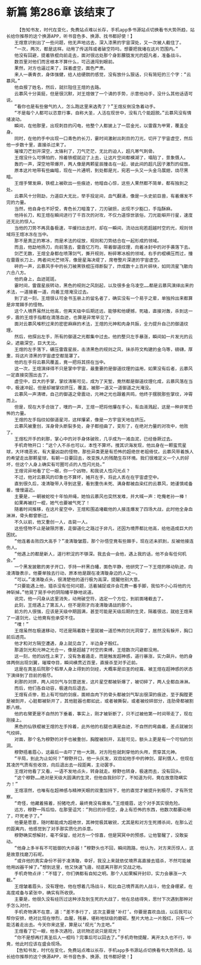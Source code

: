 # 新篇 第286章 该结束了
        【告知书友，时代在变化，免费站点难以长存，手机app多书源站点切换看书大势所趋，站长给你推荐的这个换源APP，听书音色多、换源、找书都好使！】
       王煊意识到出了一些问题，他无声地远去，深入漆黑的宇宙深处，又一次被人截住了。
       “一次，两次，都是这样。动用了传送阵或者破空符吗，想要把我堵在这片范围内。”
       他没有回避，提着铁棍向前走去，面对很远处那个身影朦胧发光的超凡者，准备战斗。
       数百里对他们而言根本不算什么，可迅速闯到眼前。
       果然，对方也逼过来了，踩着虚空，面色严肃。
       来人一袭青衣，身体强健，给人给硬朗的感觉，没有放什么狠话，只有简短的三个字：“云慕风。”
       他自报了姓名，然后，就拦阻住王煊的去路。
       云慕风十分英挺，但是很沉默，对王煊做了一个请的手势，示意他动手，没什么其他话语可说。
       “看你也是有些傲气的人，怎么跑这里来选秀了？”王煊反倒没急着动手。
       “不是每个人都可以恣意行事，自称大圣，人活在现世中，没有几个能超脱。”云慕风没有情绪波动。
       瞬间，在他那里，出现刺目的闪电，他整个人都披上了一层金光，以雷霆为甲胃，覆盖全身。
       同时，在他的手中出现一口青色的长刀，霎时间激射出刺目的刀光，切开了宇宙虚空，然后他一步数十里，直接杀过来了。
       璀璨刀芒划开深空，太锋利了，刀气茫茫，无比的迫人，超凡寒气刺骨。
       王煊没什么可惧怕的，拎着铁棍就迎了上去，让这片空间都模湖了，塌陷了，景象慑人。
       轰的一声，深空地带爆开，两人像是两颗星辰撞击在一起，彼此间的超凡因子激烈的绽放。
       原本这片地带有些幽暗，现在一片通明，到处都是光，宛若一头又一头金乌展翅，烧尽黑暗。
       王煊手臂发麻，铁棍上被砍出一些痕迹，他暗自心惊，这些人果然都不简单，都有独到之处。
       云慕风十分刚勐，力道巨大无比，举手投足间，血气翻涌，像是一头史前巨兽，有着爆发不完的力量。
       当然，他自身也不好受，青色长刀暗澹了，刀刃破损，出现不少豁口，手指酥麻。
       他持长刀，和王煊在瞬间进行了千百次的对攻，不仅力道惊世骇俗，刀光能噼开行星，速度还无比的惊人。
       当他的刀势不再具备极速，平缓扫出去时，却在一瞬间，流动出宛若超越时空的光，规则领域将王煊冰冻在当中。
       那不是真正的寒冰，而是术法的绽放，规则和刀势结合在一起形成的领域。
       而且，他勐地扬刀，向前落去，雷霆亿万均，带着御道纹理，向着冰封中的对手袭落下去。
       剑芒无数，王煊全身都在喷薄剑气，撕开规则，粉碎寒冰般的领域，右手的棍横压而过，撞在雷霆长刀上，两者间光芒倾泻，像是星海决堤了，席卷整片深邃的宇宙虚空。
       砰的一声，云慕风手中的长刀被黑铁棍压得断裂了，炸成数十上百片碎块，如同流星飞散向六合八方。
       他的身上，血迹斑斑。
       霎时间，雷霆星辰转动，黑色的规则之风刮起，以及很多金乌凌空……都是云慕风演绎出来的术法，一道接着一道，向着王煊淹没过去。
       到了这一刻，王煊很认可金书玉册上的留名者了，确实没有一个易于之辈，单独拎出来都算是非常棘手的怪物。
       这个人境界虽然比他高，但离天级中后期还远，能够和他硬撼，死磕，直接对轰，杀到这一步，震的王煊手指都在滴落血迹，也算是异常罕见了。
       面对云慕风堆积过来的密密麻麻的术法，王煊的元神和肉身共振，全力提升自己的御道纹理。
       然后，他探出左手，所有的御道之光都集中过去。他的整只左手暴涨，瞬间如一片发光的云朵，遮蔽深空，巨大无比。
       王煊的左手落下，碾压雷霆星辰，击溃黑色的规则之风，抹杀符文构建的金乌等，磅礴，厚重，将这片漆黑的宇宙虚空都笼罩了。
       他的左手将云慕风覆盖，竟一把将其捞在当中。
       这一次，王煊演绎得不只是掌中宇宙，最重要的是御道纹理的运用，如果没有后者，云慕风一定直接突围出去了。
       虚空中，巨大的手掌，掌纹清晰可见，成为了天堑，竟然都是御道纹理化成，云慕风落在当中，极速冲起，但是却被掌纹挤压，覆盖，被那一道又一道御道之光淹没。
       云慕风一声清啸，自己的御道之骨震动，元神之光也跟着共鸣，他终于摆脱那些掌纹，冲霄而上。
       但是，现在大手合拢了，噗的一声，王煊一把将他攥在手心，有血液溅起，这是一种非常恐怖的力量。
       王煊的左手指纹如御道星河，这样攥紧，像是一方宇宙天地在挤压。
       云慕风被重创，浑身骨头断裂多处，身子都扭曲了，变形了，在绝对力量的对攻中，他败了。
       王煊松开手的刹那，掌心中的对手身体破败，几乎成为一滩血泥，已经昏厥过去。
       手机奇物开口：“这个人不杀也可以，本性不算坏。搜其识海发现，他出身在一颗蛮荒星球，大环境恶劣，有大量凶勐的怪物，那些异类更是有恐怖的超绝世老祖倚仗。云慕风带着族人的希望走出那颗星球，有朝一日要回去，改变族人的残酷生存环境。我们很难定义一个人的好坏，但这个人身上确实有可圈可点的人性闪光处。”
       王煊诧异地看了它一眼，你一个凶物，和我说人性闪光点？
       不过，他对云慕风的印象也不算坏，摊开左手，将此人丢在在宇宙虚空中。
       直到很久后，凌清璇带人寻到这里，看到重伤未死、满身都被血染红的云慕风，她谨慎戒备着，慢慢逼近。
       主要是，一朝被蛇咬十年怕井绳，她怕云慕风也突然发难，并大喊一声：吃俺老孙一棒！
       如果再被打一棍，她气也要被气死了！
       随着时间推移，在这片星空中，王煊和围追堵截他的人接连爆发了四场大战，此时他全身血淋淋，骨头都曾断过。
       不久以前，他又重创一人，击毙一人。
       这些怪物不止是破限厉害，走御道化之路过于非凡，还因为境界都比他高，给他造成巨大的困扰。
       “他连着击败四大高手？”凌清璇皱眉，那个孙悟空竟有些棘手，现在还未抓到，反被他接连伤人。
       “他遇上的都是新人，道行积淀的不够深。我去会一会他，遇上我的话，他不会有任何机会。”
       一个黑发披散的男子开口，手持一杆黑白幡，面色平静，他研究了一下王煊的移动轨迹，向凌清璇表示，他要单独去行动，原本他是跟在凌清璇身边的人之一。
       “可以。”凌清璇点头，很清楚他的道行极为高深，提醒他别大意。
       “只要能遇上他，猎杀没有任何问题，活着捕捉或许会花费一番手脚，我怕不小心将他的元神斩掉。”他晃了晃手中的阴阳幡平静地说道。
       说完，他一闪身从这里消失，动用破空符，选定一个方位，到前面堵截去了。
       此刻，王煊遇上了第五人，但不是刚才向凌清璇请战的那个。
       前方的人很强，应该是天级中期圆满，甚至可能是天级后期的生灵，隔着很远，就给王煊来了一道剑光，让他竟有些承受不住。
       “噗！”
       王煊虽然在极速移动，可还是隔着数十里就被一道恐怖的剑光洞穿了，居然没有躲开，胸口前后透亮。
       他才和对方隔空遭遇，身上就见血了，半边身子殷红。
       那道剑光和元神之光合一，像是超越了时空的束缚，王煊数次闪避都没用。
       这一刻，他的凶性上来了，没有急着遁走，而是触发超神感，道行暴涨，实力飙升。他的身体两侧出现剑翼，璀璨夺目，瞬间横贯近百里，直接杀至对手近前。
       这是在真圣后院那个稻草人身上得到的剑经，大概率是旧圣的经篇，被王煊在超神感的状态下演绎到了目前的极尽。
       刹那的对拼，两人间剑气与剑意迸发，这片星空都被斩爆了，被切碎了，两人全都血淋淋。
       而后，他们各自动容，极速向后退去。
       王煊有点惨，脸上有可怕的剑痕，面颊血肉下的骨头都被剑气犁出很深的痕迹，至于胸膛更是被剖开，心脏都被斩开了，其他脏器也都如此，或者被撕裂，或者被绞碎部分，连肋骨都被割断八根。
       他的右臂更是不自然的下垂着，事实上，刚才被斩断了，只不过被他第一时间带走了，现在刚接上。
       黑色的仙铁棍被王煊的左手拎着，此外他的右腿也满是血迹，不自然的弯曲着，差点就被剑气绞碎。
       对面，那个名为穆野的对手也被重创，胸膛被剖开，五脏可见，额头上更是有一个可怕的剑洞。
       穆野捂着眉心，这最后一击吓了他一大跳，对方险些就刺穿他的头颅，贯穿其元神。
       “平局，到此为止如何？”穆野开口，他一头灰发，双目如他手中的神剑，犀利慑人，但现在其凌厉气质有些收敛，向后退出去一段距离，主动罢手。
       王煊对他看了又看，一语不发地点头，转身就走。穆野也转身，极速而去，没有回头。
       “这个穆野……绝对是天级大圆满的生灵，但他自我封印了，不知道为何，竟在故意隐瞒实力！”
       王煊凛然，也唯有在超神感与精神天眼的双重加持下，他的直觉才被提升到极尽，才有所觉察。
       “奇怪，他藏着掖着，扮猪吃虎，最终竟没有爆发。”王煊蹙眉，这个对手其实很危险。
       远方，穆野一阵后怕，在那里诅咒：“狗曰的孙悟空，身上有恐怖的东西，他数次都要动用了，吓死老子了。”
       他要是愿意，随时都能成为超绝世，其神觉极其敏锐，尤其是和对方生死搏杀间，在那么近的距离内，他感觉到了对手那实质化的杀意。
       穆野确实想解封，毫不保留，给对方一个惊喜，但是冥冥中的预感，让他警醒了，没敢妄动。
       “他身上多半有不可抵御的大杀器！”穆野头也不回，瞬间跑路，他认为，对方来历惊人，这是故意找磨刀石呢。
       “或许他的真实身份不弱于凌清璇，幸好，我没上来就依仗境界高直接去猎杀，不然可能被他用凶器干掉了。”想到这里，他又快速飞遁，彻底离开那片交战之地。
       手机奇物点评：“不错了，你们俩都有自知之明。那个人如果解开封印，实力会暴涨一大截。”
       王煊皱着眉头，没有理他，他在想着几场战斗，和比自己境界高的人战斗，他全身绷紧，在高度戒备与紧张中，确实有所收获。
       主要是，他很久没有经历过这种涉及到生死的大战了，他在总结得失，思忖下次遇到那种对手怎么对付。
       手机奇物满不在意，道：“差不多行了，这次主要是‘补打’。你要是喜欢血战，以后我可以帮你安排，绝对比现在惨烈，血腥，残暴，堪称地狱级的磨砺，整片大地上一片殷红，只有一个能活着走出去。今天你来这里，算是以‘观光’为主吧。”
       王煊看了它一眼，他多次遇险，这坑物还说只是观光？
       “你不是想再打真圣后人一棍吗？完事后可以回去了。”手机奇物提醒，离开太久也不行，毕竟，他此时应该在盛会现场。
       【告知书友，时代在变化，免费站点难以长存，手机app多书源站点切换看书大势所趋，站长给你推荐的这个换源APP，听书音色多、换源、找书都好使！】
